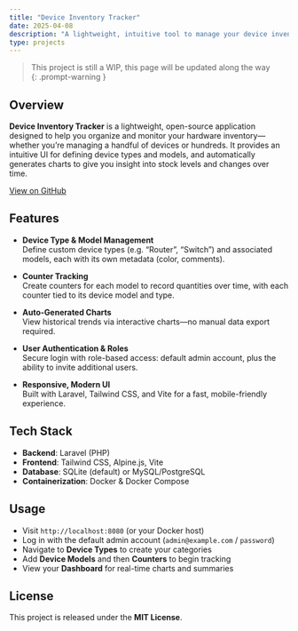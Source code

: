 ```yaml
---
title: "Device Inventory Tracker"
date: 2025-04-08
description: "A lightweight, intuitive tool to manage your device inventory by type, model, and quantity, complete with auto-generated charts."
type: projects
---
```


> This project is still a WIP, this page will be updated along the way  
{: .prompt-warning }

## Overview

**Device Inventory Tracker** is a lightweight, open-source application designed to help you organize and monitor your hardware inventory—whether you’re managing a handful of devices or hundreds. It provides an intuitive UI for defining device types and models, and automatically generates charts to give you insight into stock levels and changes over time.

[View on GitHub](https://github.com/svenvg93/device-tracker)

## Features

- **Device Type & Model Management**  
  Define custom device types (e.g. “Router”, “Switch”) and associated models, each with its own metadata (color, comments).

- **Counter Tracking**  
  Create counters for each model to record quantities over time, with each counter tied to its device model and type.

- **Auto-Generated Charts**  
  View historical trends via interactive charts—no manual data export required.

- **User Authentication & Roles**  
  Secure login with role-based access: default admin account, plus the ability to invite additional users.

- **Responsive, Modern UI**  
  Built with Laravel, Tailwind CSS, and Vite for a fast, mobile-friendly experience.

## Tech Stack

- **Backend**: Laravel (PHP)  
- **Frontend**: Tailwind CSS, Alpine.js, Vite  
- **Database**: SQLite (default) or MySQL/PostgreSQL  
- **Containerization**: Docker & Docker Compose  

## Usage

- Visit `http://localhost:8080` (or your Docker host)  
- Log in with the default admin account (`admin@example.com` / `password`)  
- Navigate to **Device Types** to create your categories  
- Add **Device Models** and then **Counters** to begin tracking  
- View your **Dashboard** for real-time charts and summaries

## License

This project is released under the **MIT License**.



